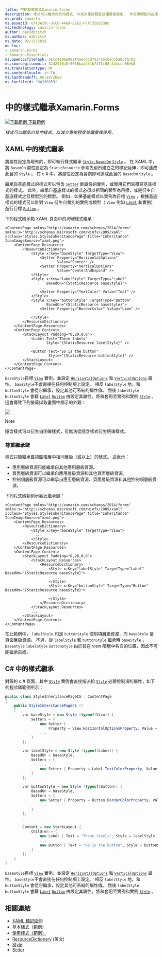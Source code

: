 ```yaml
---
title: 中的樣式繼承Xamarin.Forms
description: 樣式可以繼承自其他樣式，以減少重複程度並讓重複使用。 本文說明如何在應用程式中執行樣式繼承 Xamarin.Forms 。
ms.prod: xamarin
ms.assetid: 67A3A39C-8CC0-446D-8162-FFA73582D3B8
ms.technology: xamarin-forms
author: davidbritch
ms.author: dabritch
ms.date: 02/17/2016
no-loc:
- Xamarin.Forms
- Xamarin.Essentials
ms.openlocfilehash: 80cc419ae098f4a0cbbd782785c0ec5ba03fa703
ms.sourcegitcommit: 32d2476a5f9016baa231b7471c88c1d4ccc08eb8
ms.translationtype: MT
ms.contentlocale: zh-TW
ms.lasthandoff: 06/18/2020
ms.locfileid: "84138953"
---
```

# <a name="style-inheritance-in-xamarinforms"></a>中的樣式繼承Xamarin.Forms

[![下載範例 ](~/media/shared/download.png) 下載範例](https://docs.microsoft.com/samples/xamarin/xamarin-forms-samples/userinterface-styles-basicstyles)

_樣式可以繼承自其他樣式，以減少重複程度並讓重複使用。_

## <a name="style-inheritance-in-xaml"></a>XAML 中的樣式繼承

將屬性設定為現有的，即可執行樣式繼承 [`Style.BasedOn`](xref:Xamarin.Forms.Style.BasedOn) [`Style`](xref:Xamarin.Forms.Style) 。 在 XAML 中，將 `BasedOn` 屬性設定為 `StaticResource` 參考先前所建立之的標記延伸，即可達成此目的 `Style` 。 在 c # 中，將屬性設定為實例即可達成此目的 `BasedOn` `Style` 。

繼承自基底樣式的樣式可以包含 [`Setter`](xref:Xamarin.Forms.Setter) 新屬性的實例，或使用它們來覆寫基底樣式的樣式。 此外，繼承自基底樣式的樣式必須以相同的類型為目標，或是衍生自基底樣式之目標型別的類型。 例如，如果基底樣式以實例為目標 [`View`](xref:Xamarin.Forms.View) ，根據基底樣式的樣式可以針對 `View` 衍生自類別的實例或類型（ `View` 例如 [`Label`](xref:Xamarin.Forms.Label) 和實例）進行目標 [`Button`](xref:Xamarin.Forms.Button) 。

下列程式碼示範 XAML 頁面中的*明確*樣式繼承：

```xaml
<ContentPage xmlns="http://xamarin.com/schemas/2014/forms" xmlns:x="http://schemas.microsoft.com/winfx/2009/xaml" x:Class="Styles.StyleInheritancePage" Title="Inheritance" IconImageSource="xaml.png">
    <ContentPage.Resources>
        <ResourceDictionary>
            <Style x:Key="baseStyle" TargetType="View">
                <Setter Property="HorizontalOptions"
                        Value="Center" />
                <Setter Property="VerticalOptions"
                        Value="CenterAndExpand" />
            </Style>
            <Style x:Key="labelStyle" TargetType="Label"
                   BasedOn="{StaticResource baseStyle}">
                ...
                <Setter Property="TextColor" Value="Teal" />
            </Style>
            <Style x:Key="buttonStyle" TargetType="Button"
                   BasedOn="{StaticResource baseStyle}">
                <Setter Property="BorderColor" Value="Lime" />
                ...
            </Style>
        </ResourceDictionary>
    </ContentPage.Resources>
    <ContentPage.Content>
        <StackLayout Padding="0,20,0,0">
            <Label Text="These labels"
                   Style="{StaticResource labelStyle}" />
            ...
            <Button Text="So is the button"
                    Style="{StaticResource buttonStyle}" />
        </StackLayout>
    </ContentPage.Content>
</ContentPage>
```

`baseStyle`目標 [`View`](xref:Xamarin.Forms.View) 實例，並設定 [`HorizontalOptions`](xref:Xamarin.Forms.View.HorizontalOptions) 和 [`VerticalOptions`](xref:Xamarin.Forms.View.VerticalOptions) 屬性。 `baseStyle`不會直接在任何控制項上設定。 相反 `labelStyle` 地，和 `buttonStyle` 會從它繼承，設定其他可系結的屬性值。 然後 `labelStyle` `buttonStyle` 會藉 [`Label`](xref:Xamarin.Forms.Label) [`Button`](xref:Xamarin.Forms.Button) 由設定其屬性，將和套用至實例和實例 [`Style`](xref:Xamarin.Forms.NavigableElement.Style) 。 這會導致下列螢幕擷取畫面中顯示的外觀：

[![](inheritance-images/style-inheritance.png)](inheritance-images/style-inheritance-large.png#lightbox)

> [!NOTE]
> 隱含樣式可以衍生自明確樣式，但無法從隱含樣式衍生明確樣式。

### <a name="respecting-the-inheritance-chain"></a>尊重繼承鏈

樣式只能繼承自視圖階層中相同層級（或以上）的樣式。 這表示：

- 應用層級資源只能繼承自其他應用層級資源。
- 頁面層級資源可以繼承自應用層級資源和其他頁面層級資源。
- 控制項層級資源可以繼承自應用層級資源、頁面層級資源和其他控制項層級資源。

下列程式碼範例示範此繼承鏈：

```xaml
<ContentPage xmlns="http://xamarin.com/schemas/2014/forms" xmlns:x="http://schemas.microsoft.com/winfx/2009/xaml" x:Class="Styles.StyleInheritancePage" Title="Inheritance" IconImageSource="xaml.png">
    <ContentPage.Resources>
        <ResourceDictionary>
            <Style x:Key="baseStyle" TargetType="View">
              ...
            </Style>
        </ResourceDictionary>
    </ContentPage.Resources>
    <ContentPage.Content>
        <StackLayout Padding="0,20,0,0">
            <StackLayout.Resources>
                <ResourceDictionary>
                    <Style x:Key="labelStyle" TargetType="Label" BasedOn="{StaticResource baseStyle}">
                      ...
                    </Style>
                    <Style x:Key="buttonStyle" TargetType="Button" BasedOn="{StaticResource baseStyle}">
                      ...
                    </Style>
                </ResourceDictionary>
            </StackLayout.Resources>
            ...
        </StackLayout>
    </ContentPage.Content>
</ContentPage>
```

在此範例中， `labelStyle` 和是 `buttonStyle` 控制項層級資源，而 `baseStyle` 是頁面層級資源。 不過，從 `labelStyle` 和 `buttonStyle` 繼承時 `baseStyle` ， `baseStyle` `labelStyle` `buttonStyle` 由於其在 view 階層中各自的位置，因此不可能繼承自或。

## <a name="style-inheritance-in-c35"></a>C&#35; 中的樣式繼承

對等的 c # 頁面，其中 [`Style`](xref:Xamarin.Forms.Style) 實例會直接指派給 [`Style`](xref:Xamarin.Forms.NavigableElement.Style) 必要控制項的屬性，如下列程式碼範例所示：

```csharp
public class StyleInheritancePageCS : ContentPage
{
    public StyleInheritancePageCS ()
    {
        var baseStyle = new Style (typeof(View)) {
            Setters = {
                new Setter {
                    Property = View.HorizontalOptionsProperty, Value = LayoutOptions.Center    },
                ...
            }
        };

        var labelStyle = new Style (typeof(Label)) {
            BasedOn = baseStyle,
            Setters = {
                ...
                new Setter { Property = Label.TextColorProperty, Value = Color.Teal    }
            }
        };

        var buttonStyle = new Style (typeof(Button)) {
            BasedOn = baseStyle,
            Setters = {
                new Setter { Property = Button.BorderColorProperty, Value =    Color.Lime },
                ...
            }
        };
        ...

        Content = new StackLayout {
            Children = {
                new Label { Text = "These labels", Style = labelStyle },
                ...
                new Button { Text = "So is the button", Style = buttonStyle }
            }
        };
    }
}
```

`baseStyle`目標 [`View`](xref:Xamarin.Forms.View) 實例，並設定 [`HorizontalOptions`](xref:Xamarin.Forms.View.HorizontalOptions) 和 [`VerticalOptions`](xref:Xamarin.Forms.View.VerticalOptions) 屬性。 `baseStyle`不會直接在任何控制項上設定。 相反 `labelStyle` 地，和 `buttonStyle` 會從它繼承，設定其他可系結的屬性值。 然後 `labelStyle` `buttonStyle` 會藉 [`Label`](xref:Xamarin.Forms.Label) [`Button`](xref:Xamarin.Forms.Button) 由設定其屬性，將和套用至實例和實例 [`Style`](xref:Xamarin.Forms.NavigableElement.Style) 。

## <a name="related-links"></a>相關連結

- [XAML 標記延伸](~/xamarin-forms/xaml/xaml-basics/xaml-markup-extensions.md)
- [基本樣式（範例）](https://docs.microsoft.com/samples/xamarin/xamarin-forms-samples/userinterface-styles-basicstyles)
- [使用樣式（範例）](https://docs.microsoft.com/samples/xamarin/xamarin-forms-samples/workingwithstyles)
- [ResourceDictionary](xref:Xamarin.Forms.ResourceDictionary) \(英文\)
- [Style](xref:Xamarin.Forms.Style)
- [Setter](xref:Xamarin.Forms.Setter)
